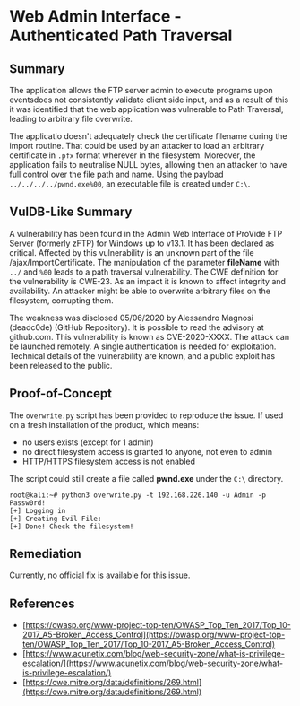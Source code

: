 # Web Admin Interface - Authenticated Path Traversal

## Summary

The application allows the FTP server admin to execute programs upon eventsdoes not consistently validate client side input, and as a result of this it was identified that the web application was vulnerable to Path Traversal, leading to arbitrary file overwrite. 

The applicatio doesn't adequately check the certificate filename during the import routine. That could be used by an attacker to load an arbitrary certificate in `.pfx` format wherever in the filesystem. Moreover, the application fails to neutralise NULL bytes, allowing then an attacker to have full control over the file path and name. Using the payload `../../../../pwnd.exe%00`, an executable file is created under `C:\`.

## VulDB-Like Summary

A vulnerability has been found in the Admin Web Interface of ProVide FTP Server (formerly zFTP) for Windows up to v13.1. It has been declared as critical. Affected by this vulnerability is an unknown part of the file /ajax/ImportCertificate. The manipulation of the parameter **fileName** with `../` and `%00` leads to a path traversal vulnerability. The CWE definition for the vulnerability is CWE-23. As an impact it is known to affect integrity and availability. An attacker might be able to overwrite arbitrary files on the filesystem, corrupting them.

The weakness was disclosed 05/06/2020 by Alessandro Magnosi (deadc0de) (GitHub Repository). It is possible to read the advisory at github.com. This vulnerability is known as CVE-2020-XXXX. The attack can be launched remotely. A single authentication is needed for exploitation. Technical details of the vulnerability are known, and a public exploit has been released to the public.

## Proof-of-Concept

The `overwrite.py` script has been provided to reproduce the issue. If used on a fresh installation of the product, which means: 

* no users exists (except for 1 admin) 
* no direct filesystem access is granted to anyone, not even to admin
* HTTP/HTTPS filesystem access is not enabled

The script could still create a file called **pwnd.exe** under the `C:\` directory.

```shell
root@kali:~# python3 overwrite.py -t 192.168.226.140 -u Admin -p Passw0rd! 
[+] Logging in
[+] Creating Evil File:
[+] Done! Check the filesystem!
```

## Remediation

Currently, no official fix is available for this issue.

## References

* [https://owasp.org/www-project-top-ten/OWASP_Top_Ten_2017/Top_10-2017_A5-Broken_Access_Control](https://owasp.org/www-project-top-ten/OWASP_Top_Ten_2017/Top_10-2017_A5-Broken_Access_Control)
* [https://www.acunetix.com/blog/web-security-zone/what-is-privilege-escalation/](https://www.acunetix.com/blog/web-security-zone/what-is-privilege-escalation/)
* [https://cwe.mitre.org/data/definitions/269.html](https://cwe.mitre.org/data/definitions/269.html)
